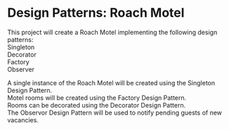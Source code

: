 # Design Patterns: Roach Motel

This project will create a Roach Motel implementing the following design patterns: </br>
      Singleton </br>
      Decorator </br>
      Factory </br>
      Observer </br>

A single instance of the Roach Motel will be created using the Singleton Design Pattern. </br>
Motel rooms will be created using the Factory Design Pattern. </br>
Rooms can be decorated using the Decorator Design Pattern. </br>
The Observor Design Pattern will be used to notify pending guests of new vacancies. </br>
